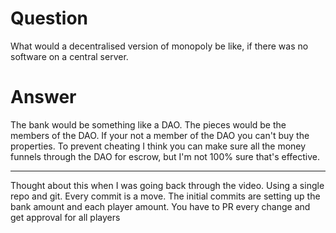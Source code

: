# Question
What would a decentralised version of monopoly be like, if there was no software on a central server.

# Answer
The bank would be something like a DAO. The pieces would be the members of the DAO. If your not a member of the DAO you can't buy the properties. To prevent cheating I think you can make sure all the money funnels through the DAO for escrow, but I'm not 100% sure that's effective.

---

Thought about this when I was going back through the  video.
Using a single repo and git. Every commit is a move. The initial commits are setting up the bank amount and each player amount. You have to PR every change and get approval for all players